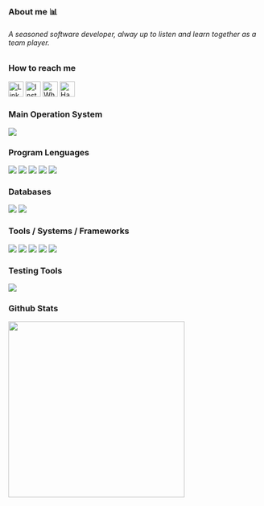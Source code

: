 ### About me 📊

<h6>A seasoned software developer, alway up to listen and learn together as a team player.</h6>


### How to reach me
<div>
   <a href="https://www.linkedin.com/in/micaelparadox/" target="_blank"><img height='30' src='https://img.shields.io/badge/LinkedIn-000?style=for-the-badge&logo=linkedin&logoColor=blue' alt='Linkedin'></a>
   <a href="https://www.instagram.com/doozyakadeveloper" target="_blank"><img height='30' src='https://img.shields.io/badge/instagram-000?style=for-the-badge&logo=instagram&logoColor=a10d37' alt='Instagram'></a>
   <a href="https://api.whatsapp.com/send?phone=5547996428339&text=Ol%C3%A1%2C%20vim%20pelo%20github." target="_blank"><img height='30' src='https://img.shields.io/badge/-Whatsapp-000?style=for-the-badge&logo=Whatsapp&logoColor=2EC866' alt='Whatsapp'></a>
   <a href="https://www.hackerrank.com/micaelparadox" target="_blank"><img height='30' src='https://img.shields.io/badge/-Hackerrank-000?style=for-the-badge&logo=HackerRank&logoColor=2EC866' alt='Hackerrank'></a>
</div>

### Main Operation System
<div>
  <img src="https://img.shields.io/badge/Arch_Linux-1793D1?style=for-the-badge&logo=arch-linux&logoColor=white"/>
</div>

### Program Lenguages
<div>
  <img src="https://img.shields.io/badge/JavaScript-323330?style=for-the-badge&logo=javascript&logoColor=F7DF1E"/>
  <img src="https://img.shields.io/badge/Node.js-43853D?style=for-the-badge&logo=node.js&logoColor=white"/>
  <img src="https://img.shields.io/badge/Java-ED8B00?style=for-the-badge&logo=java&logoColor=white"/>
  <img src="https://img.shields.io/badge/PHP-777BB4?style=for-the-badge&logo=php&logoColor=white"/>
  <img src="https://img.shields.io/badge/Python-14354C?style=for-the-badge&logo=python&logoColor=white"/>
</div>

### Databases
<div>
  <img src="https://img.shields.io/badge/PostgreSQL-316192?style=for-the-badge&logo=postgresql&logoColor=white"/>
  <img src="https://img.shields.io/badge/Cassandra-1287B1?style=for-the-badge&logo=apache%20cassandra&logoColor=white"/>

</div>

### Tools / Systems / Frameworks
<div>
  <img src="https://img.shields.io/badge/rabbitmq-%23FF6600.svg?&style=for-the-badge&logo=rabbitmq&logoColor=white"/>
  <img src="https://img.shields.io/badge/Django-092E20?style=for-the-badge&logo=django&logoColor=white"/>
  <img src="https://img.shields.io/badge/Laravel-FF2D20?style=for-the-badge&logo=laravel&logoColor=white"/>
  <img src="https://img.shields.io/badge/Amazon_AWS-FF9900?style=for-the-badge&logo=amazonaws&logoColor=white"/>
  <img src="https://img.shields.io/badge/Spring-6DB33F?style=for-the-badge&logo=spring&logoColor=white"/>

</div>

### Testing Tools
<div>
  <img src="https://img.shields.io/badge/Jest-323330?style=for-the-badge&logo=Jest&logoColor=white"/>
</div>

### Github Stats
<div>
  <img src="https://github-readme-stats.vercel.app/api/top-langs/?username=micaelparadox&layout=compact&theme=radical" width="350"/>
</div>
